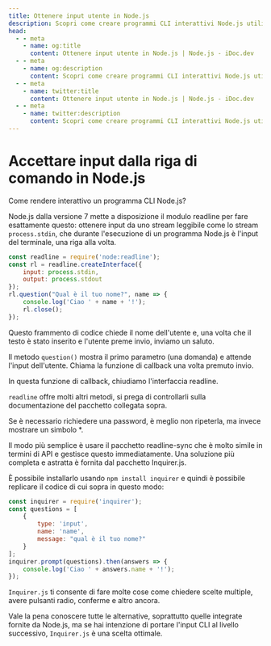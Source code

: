 ```yaml
---
title: Ottenere input utente in Node.js
description: Scopri come creare programmi CLI interattivi Node.js utilizzando il modulo readline e il pacchetto Inquirer.js.
head:
  - - meta
    - name: og:title
      content: Ottenere input utente in Node.js | Node.js - iDoc.dev
  - - meta
    - name: og:description
      content: Scopri come creare programmi CLI interattivi Node.js utilizzando il modulo readline e il pacchetto Inquirer.js.
  - - meta
    - name: twitter:title
      content: Ottenere input utente in Node.js | Node.js - iDoc.dev
  - - meta
    - name: twitter:description
      content: Scopri come creare programmi CLI interattivi Node.js utilizzando il modulo readline e il pacchetto Inquirer.js.
---
```



# Accettare input dalla riga di comando in Node.js

Come rendere interattivo un programma CLI Node.js?

Node.js dalla versione 7 mette a disposizione il modulo readline per fare esattamente questo: ottenere input da uno stream leggibile come lo stream `process.stdin`, che durante l'esecuzione di un programma Node.js è l'input del terminale, una riga alla volta.

```javascript
const readline = require('node:readline');
const rl = readline.createInterface({
    input: process.stdin,
    output: process.stdout
});
rl.question("Qual è il tuo nome?", name => {
    console.log('Ciao ' + name + '!');
    rl.close();
});
```

Questo frammento di codice chiede il nome dell'utente e, una volta che il testo è stato inserito e l'utente preme invio, inviamo un saluto.

Il metodo `question()` mostra il primo parametro (una domanda) e attende l'input dell'utente. Chiama la funzione di callback una volta premuto invio.

In questa funzione di callback, chiudiamo l'interfaccia readline.

`readline` offre molti altri metodi, si prega di controllarli sulla documentazione del pacchetto collegata sopra.

Se è necessario richiedere una password, è meglio non ripeterla, ma invece mostrare un simbolo *.

Il modo più semplice è usare il pacchetto readline-sync che è molto simile in termini di API e gestisce questo immediatamente. Una soluzione più completa e astratta è fornita dal pacchetto Inquirer.js.

È possibile installarlo usando `npm install inquirer` e quindi è possibile replicare il codice di cui sopra in questo modo:

```javascript
const inquirer = require('inquirer');
const questions = [
    {
        type: 'input',
        name: 'name',
        message: "qual è il tuo nome?"
    }
];
inquirer.prompt(questions).then(answers => {
    console.log('Ciao ' + answers.name + '!');
});
```

`Inquirer.js` ti consente di fare molte cose come chiedere scelte multiple, avere pulsanti radio, conferme e altro ancora.

Vale la pena conoscere tutte le alternative, soprattutto quelle integrate fornite da Node.js, ma se hai intenzione di portare l'input CLI al livello successivo, `Inquirer.js` è una scelta ottimale.

